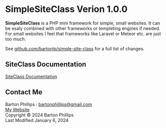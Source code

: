 # SimpleSiteClass Verion 1.0.0

**SimpleSiteClass** is a PHP mini framework for simple, small websites. It can be esaly combined with other frameworks or templeting engines if needed. 
For small websites I feel that frameworks like Laravel or Meteor etc. are just too much.

See [github.com/bartonlp/simple-site-class](https://github.com/bartonlp/simple-site-class) for a full list of changes.

## SiteClass Documentation 

[SiteClass Documentation](https://bartonlp.github.io/simple-site-class)

## Contact Me

Barton Phillips : [bartonphillips@gmail.com](mailto://bartonphillips@gmail.com)  
[My Website](http://www.bartonphillips.com)  
Copyright &copy; 2024 Barton Phillips  
Last Modified January 6, 2024

